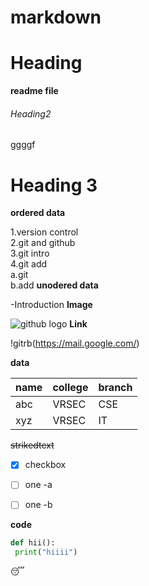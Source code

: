 # markdown
# Heading
**readme file**
###### Heading2
ggggf
# Heading 3
**ordered data**  

1.version control  
2.git and github  
3.git intro  
4.git add  
  a.git  
  b.add
**unodered data**  


-Introduction
**Image**  

![github logo](https://staticg.sportskeeda.com/wp-content/uploads/2016/08/pardeep-narwal-1470067171-800.jpg)
**Link**  

!gitrb(https://mail.google.com/)

**data** 

|name|college|branch|
|-----|-------|------|
|abc|VRSEC|CSE|
|xyz|VRSEC|IT|  

~~strikedtext~~  

- [x] checkbox
- [ ] one -a 
- [ ] one -b  


**code**  
```python  
def hii():
 print("hiiii")
```    
:sleeping:
